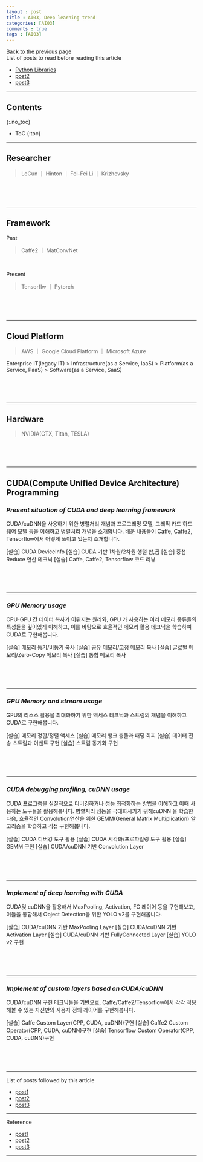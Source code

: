 ```yaml
---
layout : post
title : AI03, Deep learning trend
categories: [AI03]
comments : true
tags : [AI03]
---
```

[Back to the previous page](https://userdyk-github.github.io/Study.html) <br>
List of posts to read before reading this article
- <a href='https://userdyk-github.github.io/pl03/PL03-Libraries.html' target="_blank">Python Libraries</a>
- <a href='https://userdyk-github.github.io/'>post2</a>
- <a href='https://userdyk-github.github.io/'>post3</a>

---

## Contents
{:.no_toc}

* ToC
{:toc}

<hr class="division1">

## **Researcher**

> LeCun ｜ Hinton ｜ Fei-Fei Li ｜ Krizhevsky

<br><br><br>
<hr class="division2">

## **Framework**

Past
> Caffe2 ｜ MatConvNet

<br>

Present
> Tensorflw ｜ Pytorch

<br><br><br>
<hr class="division2">

## **Cloud Platform**

> AWS ｜ Google Cloud Platform ｜ Microsoft Azure

Enterprise IT(legacy IT) > Infrastructure(as a Service, IaaS) > Platform(as a Service, PaaS) > Software(as a Service, SaaS)


<br><br><br>
<hr class="division2">

## **Hardware**

> NVIDIA(GTX, Titan, TESLA)

<br><br><br>

<hr class="division2">

## **CUDA(Compute Unified Device Architecture) Programming**

### ***Present situation of	CUDA and deep learning framework***

CUDA/cuDNN을 사용하기 위한 병렬처리 개념과 프로그래밍 모델, 그래픽 카드 하드웨어 모델 등을 이해하고 병렬처리 개념을 소개합니다. 배운 내용들이 Caffe, Caffe2, Tensorflow에서 어떻게 쓰이고 있는지 소개합니다.

[실습] CUDA DeviceInfo
[실습] CUDA 기반 1차원/2차원 행렬 합,곱
[실습] 중첩 Reduce 연산 테크닉
[실습] Caffe, Caffe2, Tensorflow 코드 리뷰

<br><br><br>

---

### ***GPU Memory usage***

CPU-GPU 간 데이터 복사가 이뤄지는 원리와, GPU 가 사용하는 여러 메모리 종류들의 특성들을 깊이있게 이해하고, 이를 바탕으로 효율적인 메모리 활용 테크닉을 학습하여 CUDA로 구현해봅니다.

[실습] 메모리 동기/비동기 복사
[실습] 공유 메모리/고정 메모리 복사
[실습] 글로벌 메모리/Zero-Copy 메모리 복사
[실습] 통합 메모리 복사

<br><br><br>

---

### ***GPU Memory and stream usage***	

GPU의 리소스 활용을 최대화하기 위한 액세스 테크닉과 스트림의 개념을 이해하고 CUDA로 구현해봅니다.

[실습] 메모리 정합/정렬 액세스
[실습] 메모리 뱅크 충돌과 패딩 회피
[실습] 데이터 전송 스트림과 이벤트 구현
[실습] 스트림 동기화 구현

<br><br><br>

---

### ***CUDA debugging profiling, cuDNN usage***
CUDA 프로그램을 실질적으로 디버깅하거나 성능 최적화하는 방법을 이해하고 이때 사용하는 도구들을 활용해봅니다. 병렬처리 성능을 극대화시키기 위해cuDNN 을 학습한 다음, 효율적인 Convolution연산을 위한 GEMM(General Matrix Multiplication) 알고리즘을 학습하고 직접 구현해봅니다.

[실습] CUDA 디버깅 도구 활용
[실습] CUDA 시각화/프로파일링 도구 활용
[실습] GEMM 구현
[실습] CUDA/cuDNN 기반 Convolution Layer

<br><br><br>

---

### ***Implement of deep learning with CUDA***	
CUDA및 cuDNN을 활용해서 MaxPooling, Activation, FC 레이어 등을 구현해보고, 이들을 통합해서 Object Detection을 위한 YOLO v2를 구현해봅니다.

[실습] CUDA/cuDNN 기반 MaxPooling Layer
[실습] CUDA/cuDNN 기반 Activation Layer
[실습] CUDA/cuDNN 기반 FullyConnected Layer
[실습] YOLO v2 구현

<br><br><br>

---

### ***Implement of custom layers based on CUDA/cuDNN***

CUDA/cuDNN 구현 테크닉들을 기반으로, Caffe/Caffe2/Tensorflow에서 각각 적용해볼 수 있는 자신만의 사용자 정의 레이어를 구현해봅니다.

[실습] Caffe Custom Layer(CPP, CUDA, cuDNN)구현
[실습] Caffe2 Custom Operator(CPP, CUDA, cuDNN)구현
[실습] Tensorflow Custom Operator(CPP, CUDA, cuDNN)구현

<br><br><br>
<hr class="division1">

List of posts followed by this article
- [post1](https://userdyk-github.github.io/)
- <a href='https://userdyk-github.github.io/'>post2</a>
- <a href='https://userdyk-github.github.io/'>post3</a>

---

Reference
- [post1](https://userdyk-github.github.io/)
- <a href='https://userdyk-github.github.io/'>post2</a>
- <a href='https://userdyk-github.github.io/'>post3</a>

---

